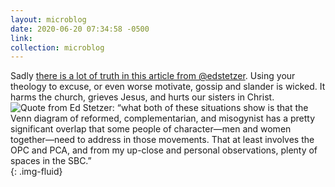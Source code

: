 ```yaml
---
layout: microblog
date: 2020-06-20 07:34:58 -0500
link:
collection: microblog
---
```

Sadly [there is a lot of truth in this article from @edstetzer](https://www.christianitytoday.com/edstetzer/2020/june/complementarians-closed-rooms-aimee-byrd-beth-moore.html).  Using your theology to excuse, or even worse motivate, gossip and slander is wicked. It harms the church, grieves Jesus, and hurts our sisters in Christ.
![Quote from Ed Stetzer: “what both of these situations show is that the Venn diagram of reformed, complementarian, and misogynist has a pretty significant overlap that some people of character—men and women together—need to address in those movements. That at least involves the OPC and PCA, and from my up-close and personal observations, plenty of spaces in the SBC.”](https://brianlundin.com/images/microblog/2020-06-20--07-22-48.jpeg){: .img-fluid}